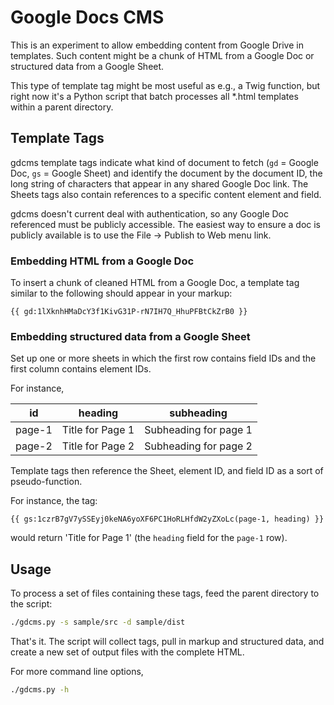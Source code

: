 # Google Docs CMS

This is an experiment to allow embedding content from Google Drive in templates.  Such content might be a chunk of HTML from a Google Doc or structured data from a Google Sheet.

This type of template tag might be most useful as e.g., a Twig function, but right now it's a Python script that batch processes all *.html templates within a parent directory.

## Template Tags

gdcms template tags indicate what kind of document to fetch (`gd` = Google Doc, `gs` = Google Sheet) and identify the document by the document ID, the long string of characters that appear in any shared Google Doc link. The Sheets tags also contain references to a specific content element and field.

gdcms doesn't current deal with authentication, so any Google Doc referenced must be publicly accessible.  The easiest way to ensure a doc is publicly available is to use the File -> Publish to Web menu link.

### Embedding HTML from a Google Doc

To insert a chunk of cleaned HTML from a Google Doc, a template tag similar to the following should appear in your markup:

```
{{ gd:1lXknhHMaDcY3f1KivG31P-rN7IH7Q_HhuPFBtCkZrB0 }}
```

### Embedding structured data from a Google Sheet

Set up one or more sheets in which the first row contains field IDs and the first column contains element IDs.

For instance,

| id      | heading           | subheading            |
| ------- | ----------------- | ----------------------|
| page-1  | Title for Page 1  | Subheading for page 1 |
| page-2  | Title for Page 2  | Subheading for page 2 |

Template tags then reference the Sheet, element ID, and field ID as a sort of pseudo-function.

For instance, the tag:

```
{{ gs:1czrB7gV7ySSEyj0keNA6yoXF6PC1HoRLHfdW2yZXoLc(page-1, heading) }}
```

would return 'Title for Page 1' (the `heading` field for the `page-1` row).

## Usage

To process a set of files containing these tags, feed the parent directory to the script:

```bash
./gdcms.py -s sample/src -d sample/dist
```

That's it.  The script will collect tags, pull in markup and structured data, and create a new set of output files with the complete HTML.

For more command line options,

```bash
./gdcms.py -h
```